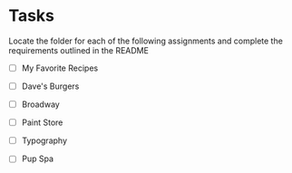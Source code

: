 # Tasks

Locate the folder for each of the following assignments and complete the requirements outlined in the README

- [ ] My Favorite Recipes
- [ ] Dave's Burgers
- [ ] Broadway
- [ ] Paint Store
- [ ] Typography
- [ ] Pup Spa










